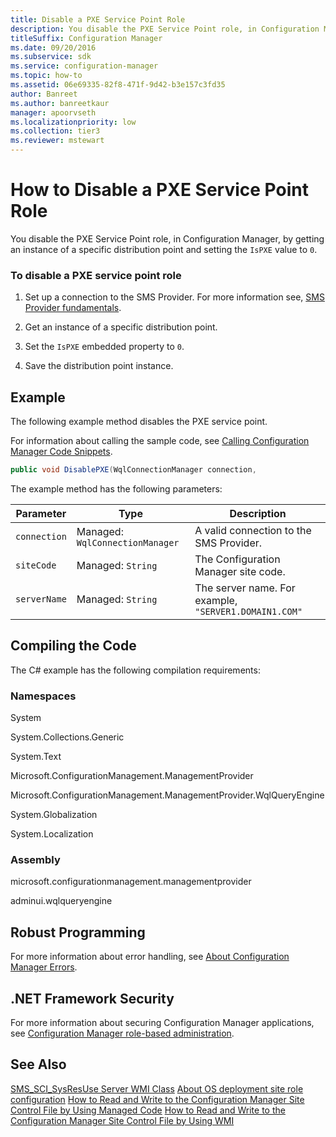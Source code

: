 ```yaml
---
title: Disable a PXE Service Point Role
description: You disable the PXE Service Point role, in Configuration Manager, by getting an instance of a specific distribution point and setting the IsPXE value to 0.
titleSuffix: Configuration Manager
ms.date: 09/20/2016
ms.subservice: sdk
ms.service: configuration-manager
ms.topic: how-to
ms.assetid: 06e69335-82f8-471f-9d42-b3e157c3fd35
author: Banreet
ms.author: banreetkaur
manager: apoorvseth
ms.localizationpriority: low
ms.collection: tier3
ms.reviewer: mstewart
---
```

# How to Disable a PXE Service Point Role
You disable the PXE Service Point role, in Configuration Manager, by getting an instance of a specific distribution point and setting the `IsPXE` value to `0`.

### To disable a PXE service point role

1.  Set up a connection to the SMS Provider. For more information see, [SMS Provider fundamentals](../core/understand/sms-provider-fundamentals.md).

2.  Get an instance of a specific distribution point.

3.  Set the `IsPXE` embedded property to `0`.

4.  Save the distribution point instance.

## Example
 The following example method disables the PXE service point.

 For information about calling the sample code, see [Calling Configuration Manager Code Snippets](../../develop/core/understand/calling-code-snippets.md).

```c#
public void DisablePXE(WqlConnectionManager connection,                                        string siteCode,                                        string serverName){    try    {        //Connect to distribution point instance.                        IResultObject siteRole = connection.GetInstance("SMS_SCI_SysResUse.FileType=2,ItemName=\"[\\\"Display=\\\\\\\\" + serverName + "\\\\\\\"]MSWNET:[\\\"SMS_SITE=" + siteCode + "\\\"]\\\\\\\\" + serverName + "\\\\,SMS Distribution Point\",ItemType=\"System Resource Usage\",SiteCode=" + "\"" + siteCode + "\"");        // Create temporary copy of the embedded properties.        Dictionary<string, IResultObject> embeddedProperties = siteRole.EmbeddedProperties;        // Enumerate through the embedded properties and makes changes as needed.        foreach (KeyValuePair<string, IResultObject> kvp in siteRole.EmbeddedProperties)        {            // Setting: IsPXE            if (kvp.Value.PropertyList["PropertyName"] == "IsPXE")            {                // Get current property value.                Console.WriteLine();                Console.WriteLine("Property: {0}", kvp.Value.PropertyList["PropertyName"]);                Console.WriteLine("Current value: {0} (0 not enabled, 1 enabled)", kvp.Value.PropertyList["Value"]);                // Change value to disable PXE (1 enabled, 0 not enabled).                 embeddedProperties["IsPXE"]["Value"].StringValue = "0";                Console.WriteLine("Setting the {0} value to {1}.", kvp.Value.PropertyList["PropertyName"], "0");            }        }        // Store the settings that have changed.        siteRole.EmbeddedProperties = embeddedProperties;        // Save the settings.         siteRole.Put();    }    catch (SmsException ex)    {        Console.WriteLine();        Console.WriteLine("Failed. Error: " + ex.InnerException.Message);    }}
```

 The example method has the following parameters:

|Parameter|Type|Description|
|-|-|-|
|`connection`|Managed: `WqlConnectionManager`|A valid connection to the SMS Provider.|
|`siteCode`|Managed: `String`|The Configuration Manager site code.|
|`serverName`|Managed: `String`|The server name. For example, `"SERVER1.DOMAIN1.COM"`|

## Compiling the Code
 The C# example has the following compilation requirements:

### Namespaces
 System

 System.Collections.Generic

 System.Text

 Microsoft.ConfigurationManagement.ManagementProvider

 Microsoft.ConfigurationManagement.ManagementProvider.WqlQueryEngine

 System.Globalization

 System.Localization

### Assembly
 microsoft.configurationmanagement.managementprovider

 adminui.wqlqueryengine

## Robust Programming
 For more information about error handling, see [About Configuration Manager Errors](../../develop/core/understand/about-configuration-manager-errors.md).

## .NET Framework Security
 For more information about securing Configuration Manager applications, see [Configuration Manager role-based administration](../../develop/core/servers/configure/role-based-administration.md).

## See Also
 [SMS_SCI_SysResUse Server WMI Class](../../develop/reference/core/servers/configure/sms_sci_sysresuse-server-wmi-class.md)
 [About OS deployment site role configuration](about-operating-system-deployment-site-role-configuration.md)
 [How to Read and Write to the Configuration Manager Site Control File by Using Managed Code](../../develop/core/understand/how-to-read-and-write-to-the-site-control-file-by-using-managed-code.md)
 [How to Read and Write to the Configuration Manager Site Control File by Using WMI](../../develop/core/understand/how-to-read-and-write-to-the-site-control-file-by-using-wmi.md)
